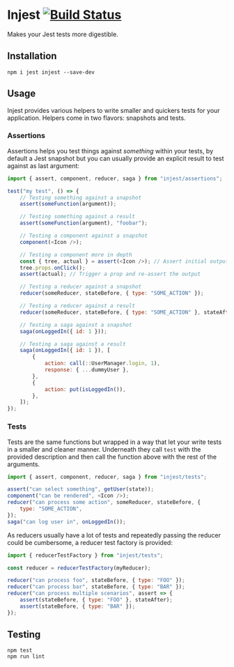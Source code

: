 # Injest [![Build Status](https://travis-ci.org/madewithlove/injest.svg?branch=master)](https://travis-ci.org/madewithlove/injest)

Makes your Jest tests more digestible.

## Installation

```shell
npm i jest injest --save-dev
```

## Usage

Injest provides various helpers to write smaller and quickers tests for your
application. Helpers come in two flavors: snapshots and tests.

### Assertions

Assertions helps you test things against _something_ within your tests, by
default a Jest snapshot but you can usually provide an explicit result to test
against as last argument:

```js
import { assert, component, reducer, saga } from "injest/assertions";

test("my test", () => {
    // Testing something against a snapshot
    assert(someFunction(argument));

    // Testing something against a result
    assert(someFunction(argument), "foobar");

    // Testing a component against a snapshot
    component(<Icon />);

    // Testing a component more in depth
    const { tree, actual } = assert(<Icon />); // Assert initial output
    tree.props.onClick();
    assert(actual); // Trigger a prop and re-assert the output

    // Testing a reducer against a snapshot
    reducer(someReducer, stateBefore, { type: "SOME_ACTION" });

    // Testing a reducer against a result
    reducer(someReducer, stateBefore, { type: "SOME_ACTION" }, stateAfter);

    // Testing a saga against a snapshot
    saga(onLoggedIn({ id: 1 }));

    // Testing a saga against a result
    saga(onLoggedIn({ id: 1 }), [
        {
            action: call(::UserManager.login, 1),
            response: { ...dummyUser },
        },
        {
            action: put(isLoggedIn()),
        },
    ]);
});
```

### Tests

Tests are the same functions but wrapped in a way that let your write tests in a
smaller and cleaner manner. Underneath they call `test` with the provided
description and then call the function above with the rest of the arguments.

```js
import { assert, component, reducer, saga } from "injest/tests";

assert("can select something", getUser(state));
component("can be rendered", <Icon />);
reducer("can process some action", someReducer, stateBefore, {
    type: "SOME_ACTION",
});
saga("can log user in", onLoggedIn());
```

As reducers usually have a lot of tests and repeatedly passing the reducer could
be cumbersome, a reducer test factory is provided:

```js
import { reducerTestFactory } from "injest/tests";

const reducer = reducerTestFactory(myReducer);

reducer("can process foo", stateBefore, { type: "FOO" });
reducer("can process bar", stateBefore, { type: "BAR" });
reducer("can process multiple scenarios", assert => {
    assert(stateBefore, { type: "FOO" }, stateAfter);
    assert(stateBefore, { type: "BAR" });
});
```

## Testing

```shell
npm test
npm run lint
```
